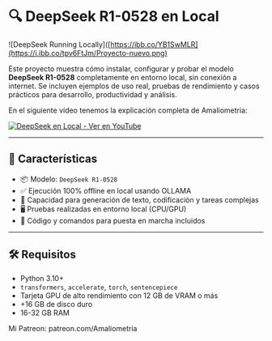 # 🔍 DeepSeek R1-0528 en Local

![DeepSeek Running Locally]([https://ibb.co/YB1SwMLR](https://i.ibb.co/tpv6FtJm/Proyecto-nuevo.png)

Este proyecto muestra cómo instalar, configurar y probar el modelo **DeepSeek R1-0528** completamente en entorno local, sin conexión a internet. Se incluyen ejemplos de uso real, pruebas de rendimiento y casos prácticos para desarrollo, productividad y análisis.

En el siguiente vídeo tenemos la explicación completa de Amaliometria:

[![DeepSeek en Local - Ver en YouTube](assets/video-thumbnail.png)]([https://www.youtube.com/watch?v=TU_ENLACE](https://www.youtube.com/watch?v=NHe8Eg9dQZk))


---

## 🚀 Características

- 📦 Modelo: `DeepSeek R1-0528`
- ✅ Ejecución 100% offline en local usando OLLAMA
- 🧠 Capacidad para generación de texto, codificación y tareas complejas
- 🖥️ Pruebas realizadas en entorno local (CPU/GPU)
- 🔧 Código y comandos para puesta en marcha incluidos

---


## 🛠 Requisitos

- Python 3.10+
- `transformers`, `accelerate`, `torch`, `sentencepiece`
- Tarjeta GPU de alto rendimiento con 12 GB de VRAM o más
- +16 GB de disco duro
- 16-32 GB RAM


Mi Patreon:
patreon.com/Amaliometria
